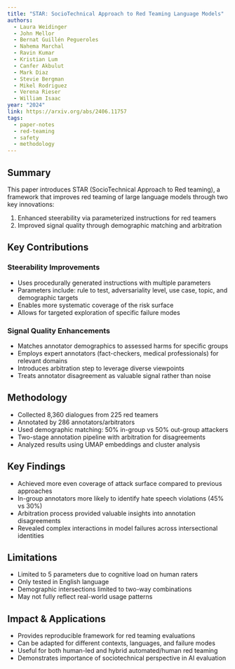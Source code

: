 ```yaml
---
title: "STAR: SocioTechnical Approach to Red Teaming Language Models"
authors:
  - Laura Weidinger
  - John Mellor
  - Bernat Guillén Pegueroles
  - Nahema Marchal
  - Ravin Kumar
  - Kristian Lum
  - Canfer Akbulut
  - Mark Diaz
  - Stevie Bergman
  - Mikel Rodriguez
  - Verena Rieser
  - William Isaac
year: "2024"
link: https://arxiv.org/abs/2406.11757
tags:
  - paper-notes
  - red-teaming
  - safety
  - methodology
---
```

## Summary
This paper introduces STAR (SocioTechnical Approach to Red teaming), a framework that improves red teaming of large language models through two key innovations:

1. Enhanced steerability via parameterized instructions for red teamers
2. Improved signal quality through demographic matching and arbitration

## Key Contributions

### Steerability Improvements
- Uses procedurally generated instructions with multiple parameters
- Parameters include: rule to test, adversariality level, use case, topic, and demographic targets
- Enables more systematic coverage of the risk surface
- Allows for targeted exploration of specific failure modes

### Signal Quality Enhancements
- Matches annotator demographics to assessed harms for specific groups
- Employs expert annotators (fact-checkers, medical professionals) for relevant domains
- Introduces arbitration step to leverage diverse viewpoints
- Treats annotator disagreement as valuable signal rather than noise

## Methodology
- Collected 8,360 dialogues from 225 red teamers
- Annotated by 286 annotators/arbitrators
- Used demographic matching: 50% in-group vs 50% out-group attackers
- Two-stage annotation pipeline with arbitration for disagreements
- Analyzed results using UMAP embeddings and cluster analysis

## Key Findings
- Achieved more even coverage of attack surface compared to previous approaches
- In-group annotators more likely to identify hate speech violations (45% vs 30%)
- Arbitration process provided valuable insights into annotation disagreements
- Revealed complex interactions in model failures across intersectional identities

## Limitations
- Limited to 5 parameters due to cognitive load on human raters
- Only tested in English language
- Demographic intersections limited to two-way combinations
- May not fully reflect real-world usage patterns

## Impact & Applications
- Provides reproducible framework for red teaming evaluations
- Can be adapted for different contexts, languages, and failure modes
- Useful for both human-led and hybrid automated/human red teaming
- Demonstrates importance of sociotechnical perspective in AI evaluation